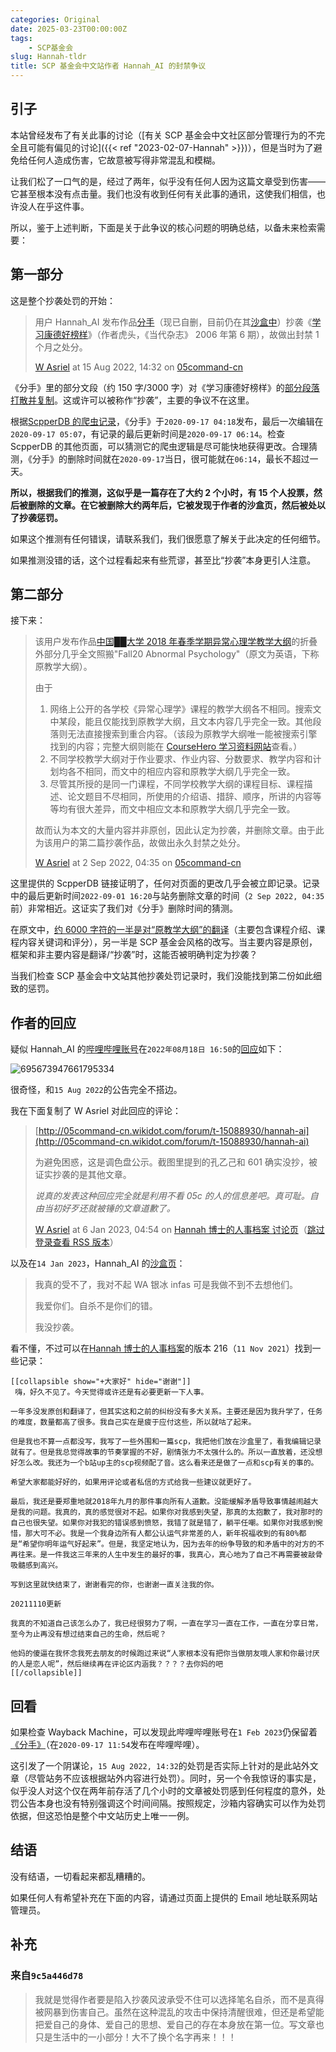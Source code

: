```yaml
---
categories: Original
date: 2025-03-23T00:00:00Z
tags:
    - SCP基金会
slug: Hannah-tldr
title: SCP 基金会中文站作者 Hannah_AI 的封禁争议
---
```


## 引子

本站曾经发布了有关此事的讨论（[有关 SCP 基金会中文社区部分管理行为的不完全且可能有偏见的讨论]({{< ref "2023-02-07-Hannah" >}})），但是当时为了避免给任何人造成伤害，它故意被写得非常混乱和模糊。

让我们松了一口气的是，经过了两年，似乎没有任何人因为这篇文章受到伤害——它甚至根本没有点击量。我们也没有收到任何有关此事的通讯，这使我们相信，也许没人在乎这件事。

所以，鉴于上述判断，下面是关于此争议的核心问题的明确总结，以备未来检索需要：

## 第一部分

这是整个抄袭处罚的开始：

> 用户 Hannah_AI 发布作品[分手](https://scpper.com/page/1304863430)（现已自删，目前仍在其[沙盒中](https://scpsandboxcn.wikidot.com/confucious)）抄袭《[学习康德好榜样](https://zhuanlan.zhihu.com/p/363976654)》（作者虎头，《当代杂志》 2006 年第 6 期），故做出封禁 1 个月之处分。
>
> [W Asriel](https://www.wikidot.com/user:info/w-asriel) at 15 Aug 2022, 14:32 on [05command-cn](http://05command-cn.wikidot.com/forum/t-15088930/hannah-ai)

《分手》里的部分文段（约 150 字/3000 字）对《学习康德好榜样》的[部分段落打散并复制](https://scpsandboxcn.wdfiles.com/local--files/collab%3Arecords/%E8%B0%83%E8%89%B2%E7%9B%98_%E5%88%86%E6%89%8B.pdf)。这或许可以被称作“抄袭”，主要的争议不在这里。

根据[ScpperDB 的爬虫记录](https://scpper.com/page/1304863430)，《分手》于`2020-09-17 04:18`发布，最后一次编辑在`2020-09-17 05:07`，有记录的最后更新时间是`2020-09-17 06:14`。检查 ScpperDB 的其他页面，可以猜测它的爬虫逻辑是尽可能快地获得更改。合理猜测，《分手》的删除时间就在`2020-09-17`当日，很可能就在`06:14`，最长不超过一天。

**所以，根据我们的推测，这似乎是一篇存在了大约 2 个小时，有 15 个人投票，然后被删除的文章。在它被删除大约两年后，它被发现于作者的沙盒页，然后被处以了抄袭惩罚。**

如果这个推测有任何错误，请联系我们，我们很愿意了解关于此决定的任何细节。

如果推测没错的话，这个过程看起来有些荒谬，甚至比“抄袭”本身更引人注意。

## 第二部分

接下来：

> 该用户发布作品[中国██大学 2018 年春季学期异常心理学教学大纲](https://scpper.com/page/64966487)的折叠外部分几乎全文照搬"Fall20 Abnormal Psychology"（原文为英语，下称原教学大纲）。
>
> 由于
>
> 1. 网络上公开的各学校《异常心理学》课程的教学大纲各不相同。搜索文中某段，能且仅能找到原教学大纲，且文本内容几乎完全一致。其他段落则无法直接搜索到重合内容。（该段为原教学大纲唯一能被搜索引擎找到的内容；完整大纲则能在 [CourseHero 学习资料网站](https://www.coursehero.com/file/75559340/Psy346A-Fall20-Abnormal-Psychology-Handojo-Vpdf/)查看。）
> 2. 不同学校教学大纲对于作业要求、作业内容、分数要求、教学内容和计划均各不相同，而文中的相应内容和原教学大纲几乎完全一致。
> 3. 尽管其所授的是同一门课程，不同学校教学大纲的课程目标、课程描述、论文题目不尽相同，所使用的介绍语、措辞、顺序，所讲的内容等等均有很大差异，而文中相应文本和原教学大纲几乎完全一致。
>
> 故而认为本文的大量内容并非原创，因此认定为抄袭，并删除文章。由于此为该用户的第二篇抄袭作品，故做出永久封禁之处分。
>
> [W Asriel](https://www.wikidot.com/user:info/w-asriel) at 2 Sep 2022, 04:35 on [05command-cn](http://05command-cn.wikidot.com/forum/t-15088930/hannah-ai)

这里提供的 ScpperDB 链接证明了，任何对页面的更改几乎会被立即记录。记录中的最后更新时间`2022-09-01 16:20`与站务删除文章的时间（`2 Sep 2022, 04:35`前）非常相近。这证实了我们对《分手》删除时间的猜测。

在原文中，[约 6000 字符的一半是对“原教学大纲”的翻译](https://scpsandboxcn.wikidot.com/local--files/collab:records/%E8%B0%83%E8%89%B2%E7%9B%98_%E5%BC%82%E5%B8%B8%E5%BF%83%E7%90%86%E5%AD%A6.pdf)（主要包含课程介绍、课程内容关键词和评分），另一半是 SCP 基金会风格的改写。当主要内容是原创，框架和非主要内容是翻译/“抄袭”时，这能否被明确判定为抄袭？

当我们检查 SCP 基金会中文站其他抄袭处罚记录时，我们没能找到第二份如此细致的惩罚。

## 作者的回应

疑似 Hannah_AI 的[哔哩哔哩账号](https://space.bilibili.com/3607104/dynamic)在`2022年08月18日 16:50`的[回应](https://t.bilibili.com/695673947661795334)如下：

![695673947661795334](8cce73c4ae93acacb232ebd02aa5e0283607104.png)

很奇怪，和`15 Aug 2022`的公告完全不搭边。

我在下面复制了 W Asriel 对此回应的评论：

> [http://05command-cn.wikidot.com/forum/t-15088930/hannah-ai](http://05command-cn.wikidot.com/forum/t-15088930/hannah-ai)
>
> 为避免困惑，这是调色盘公示。截图里提到的孔乙己和 601 确实没抄，被证实抄袭的是其他文章。
>
> _说真的发表这种回应完全就是利用不看 05c 的人的信息差吧。真可耻。自由当初好歹还就被锤的文章道歉了。_
>
> [W Asriel](http://www.wikidot.com/user:info/w-asriel) at 6 Jan 2023, 04:54 on [Hannah 博士的人事档案 讨论页](https://scp-wiki-cn.wikidot.com/forum/t-2310237/hannah-s-personnel-file)（[跳过登录查看 RSS 版本](https://scp-wiki-cn.wikidot.com/feed/forum/t-2310237.xml)）

以及在`14 Jan 2023`，Hannah_AI 的[沙盒页](https://scpsandboxcn.wikidot.com/confucious)：

> 我真的受不了，我对不起 WA 银冰 infas 可是我做不到不去想他们。
>
> 我爱你们。自杀不是你们的错。
>
> 我没抄袭。

看不懂，不过可以在[Hannah 博士的人事档案](https://scp-wiki-cn.wikidot.com/hannah-s-personnel-file)的版本 216（`11 Nov 2021`）找到一些记录：

```plain
[[collapsible show="+大家好" hide="谢谢"]]
 嗨，好久不见了。今天觉得或许还是有必要更新一下人事。

一年多没发原创和翻译了，但其实这和之前的纠纷没有多大关系。主要还是因为我升学了，任务的难度，数量都高了很多。我自己实在是疲于应付这些，所以就咕了起来。

但是我也不算一点都没写，我写了一些外围和一篇scp，我把他们放在沙盒里了，看我编辑记录就有了。但是我总觉得故事的节奏掌握的不好，剧情张力不太强什么的。所以一直放着，还没想好怎么改。我还为一个b站up主的scp视频配了音。这么看来还是做了一点和scp有关的事的。

希望大家都能好好的，如果用评论或者私信的方式给我一些建议就更好了。

最后，我还是要郑重地就2018年九月的那件事向所有人道歉。没能缓解矛盾导致事情越闹越大是我的问题。我真的，真的感觉很对不起。如果你对我感到失望，那真的太抱歉了，我对那时的自己也很失望。如果你对我犯的错误感到愤怒，我错了就是错了，躺平任嘲。如果你对我感到惋惜，那大可不必。我是一个我身边所有人都公认运气非常差的人，新年祝福收到的有80%都是“希望你明年运气好起来”。但是，我坚定地认为，因为去年的纷争导致的和矛盾中的对方的不再往来。是一件我这三年来的人生中发生的最好的事，我真心，真心地为了自己不再需要被敲骨吸髓感到高兴。

写到这里就快结束了，谢谢看完的你，也谢谢一直关注我的你。

20211110更新

我真的不知道自己该怎么办了，我已经很努力了啊，一直在学习一直在工作，一直在分享日常，至今为止再没有想过结束自己的生命，然后呢？

他妈的傻逼在我怀念我死去朋友的时候跑过来说“人家根本没有把你当做朋友哦人家和你最讨厌的人是恋人呢”，然后继续再在评论区内涵我？？？？去你妈的吧
[[/collapsible]]
```

## 回看

如果检查 Wayback Machine，可以发现此哔哩哔哩账号在`1 Feb 2023`仍保留着[《分手》](https://web.archive.org/web/20230201144957/https://www.bilibili.com/read/cv7634240)（在`2020-09-17 11:54`发布在哔哩哔哩）。

这引发了一个阴谋论，`15 Aug 2022, 14:32`的处罚是否实际上针对的是此站外文章（尽管站务不应该根据站外内容进行处罚）。同时，另一个令我惊讶的事实是，似乎没人对这个仅在两年前存活了几个小时的文章被处罚感到任何程度的意外，处罚公告本身也没有特别强调这个时间间隔。按照规定，沙箱内容确实可以作为处罚依据，但这恐怕是整个中文站历史上唯一一例。

## 结语

没有结语，一切看起来都乱糟糟的。

如果任何人有希望补充在下面的内容，请通过页面上提供的 Email 地址联系网站管理员。

## 补充

### 来自`9c5a446d78`

> 我就是觉得作者要是陷入抄袭风波承受不住可以选择笔名自杀，而不是真得被网暴到伤害自己。虽然在这种混乱的攻击中保持清醒很难，但还是希望能把爱自己的身体、爱自己的思想、爱自己的存在本身放在第一位。写文章也只是生活中的一小部分！大不了换个名字再来！！！
